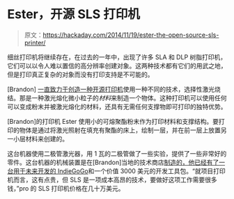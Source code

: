 # Ester，开源 SLS 打印机

> 原文：<https://hackaday.com/2014/11/19/ester-the-open-source-sls-printer/>

细丝打印机将继续存在，在过去的一年中，出现了许多 SLA 和 DLP 树脂打印机，它们可以以令人难以置信的高分辨率创建对象。这两种技术都有它们的用武之地，但是打印真正复杂的对象而没有打印支持是不可能的。

[Brandon] [一直致力于创造一种开源打印机](http://hackaday.io/project/3092-sls-3d-printer)使用一种不同的技术，选择性激光烧结。那是一种激光熔化微小粒子的*材料*来制造一个物体。这种打印机可以使用任何可以变成粉末并被激光熔化的材料，还具有无需任何支撑物即可打印的独特优势。

[Brandon]的打印机 Ester 使用小的可熔聚酯粉末作为打印材料和支撑结构。要打印的物体是通过将激光照射在填充有聚酯的床上，绘制一层，并在前一层上放置另一小层材料来创建的。

这台机器使用二极管激光器，用 1 瓦的二极管做了一些实验，提供了一些非常好的零件。这台机器的机械装置是在[Brandon]当地的技术商店[制造的，他已经有了一台用于未来开发的 IndieGoGo](https://www.indiegogo.com/projects/ester-sls-3d-printer-development-kit)和一个价值 3000 美元的开发工具包。“就项目打印机而言，这有点贵，但 SLS 是一项成本高昂的技术，要做好这项工作需要很多钱，”pro 的 SLS 打印机价格在几十万美元。